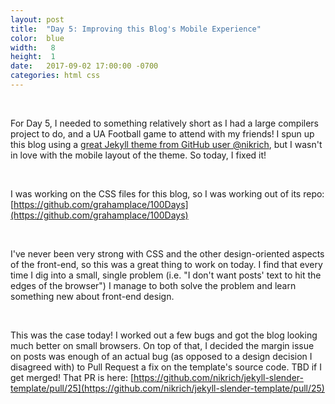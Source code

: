 ```yaml
---
layout: post
title:  "Day 5: Improving this Blog's Mobile Experience"
color:  blue
width:   8
height:  1
date:   2017-09-02 17:00:00 -0700
categories: html css
---
```


<br>

For Day 5, I needed to something relatively short as I had a large compilers project
  to do, and a UA Football game to attend with my friends! I spun up this blog using a [great Jekyll theme from
  GitHub user @nikrich](https://github.com/nikrich/jekyll-slender-template), but I
  wasn't in love with the mobile layout of the theme. So today, I fixed it!

<br>

I was working on the CSS files for this blog, so I was working out of its repo: [https://github.com/grahamplace/100Days](https://github.com/grahamplace/100Days)

<br>

I've never been very strong with CSS and the other design-oriented aspects of the
  front-end, so this was a great thing to work on today. I find that every time
  I dig into a small, single problem (i.e. "I don't want posts' text to hit the edges of the browser")
  I manage to both solve the problem and learn something new about front-end design.

<br>

This was the case today! I worked out a few bugs and got the blog looking much
  better on small browsers. On top of that, I decided the margin issue on posts was
  enough of an actual bug (as opposed to a design decision I disagreed with) to
  Pull Request a fix on the template's source code. TBD if I get merged! That PR is here: [https://github.com/nikrich/jekyll-slender-template/pull/25](https://github.com/nikrich/jekyll-slender-template/pull/25)
